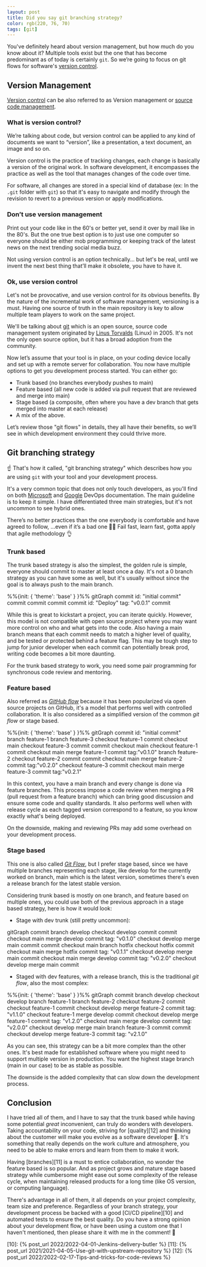 ```yaml
---
layout: post
title: Did you say git branching strategy?
color: rgb(220, 76, 70)
tags: [git]
---
```


You've definitely heard about version management, but how much do you know about it?
Multiple tools exist but the one that has become predominant as of today is certainly `git`. 
So we’re going to focus on git flows for software's [version control][2].

## Version Management

[Version control][1] can be also referred to as Version management or [source code management][3].

### What is version control?

We’re talking about code, but version control can be applied to any kind of documents we want to “version”, 
like a presentation, a text document, an image and so on.

Version control is the practice of tracking changes, each change is basically a version of the original work.
In software development, it encompasses the practice as well as the tool that manages changes of the code over time.

For software, all changes are stored in a special kind of database (ex: In the `.git` folder with `git`) so that it's
easy to navigate and modify through the revision to revert to a previous version or apply modifications.

### Don’t use version management

Print out your code like in the 60's or better yet, send it over by mail like in the 80's. 
But the one true best option is to just use one computer so everyone should be either mob programming or keeping track of 
the latest news on the next trending social media buzz.

Not using version control is an option technically... but let's be real, until we invent the next best thing that’ll
make it obsolete, you have to have it.

### Ok, use version control

Let's not be provocative, and use version control for its obvious benefits. By the nature of the incremental work of
software management, versioning is a must.
Having one source of truth in the main repository is key to allow multiple team players to work on the same project.

We'll be talking about [git][4] which is an open source, source code management system originated by [Linus Torvalds][5]
(Linux) in 2005.
It's not the only open source option, but it has a broad adoption from the community.

Now let’s assume that your tool is in place, on your coding device locally and set up with a remote server for collaboration.
You now have multiple options to get you development process started. You can either go:

- Trunk based (no branches everybody pushes to main)
- Feature based (all new code is added via pull request that are reviewed and merge into main)
- Stage based (a composite, often where you have a dev branch that gets merged into master at each release)
- A mix of the above.

Let’s review those "git flows" in details, they all have their benefits, so we’ll see in which development environment 
they could thrive more.

## Git branching strategy

☝️ That's how it called, "git branching strategy" which describes how you are using `git` with your tool and your
development process.

It's a very common topic that does not only touch developers, as you'll find on both [Microsoft][6] and 
[Google][7] DevOps documentation. The main guideline is to keep it simple. I have differentiated three main strategies,
but it's not uncommon to see hybrid ones.

There’s no better practices than the one everybody is comfortable and have agreed to follow,
...even if it’s a bad one 🙆‍♀️
Fail fast, learn fast, gotta apply that agile methodology 👌

### Trunk based

The trunk based strategy is also the simplest, the golden rule is simple, everyone should commit to master at least once
a day. It's not a 0 branch strategy as you can have some as well, but it's usually without since the goal is to always
push to the main branch.

<div class="mermaid">
%%{init: { 'theme': 'base' } }%%
    gitGraph
      commit id: "initial commit"
      commit
      commit
      commit
      commit id: "Deploy" tag: "v0.0.1"
      commit
</div>

While this is great to kickstart a project, you can iterate quickly. However, this model is not compatible with open
source project where you may want more control on who and what gets into the code. 
Also having a main branch means that each commit needs to match a higher level of quality, and be tested or protected
behind a feature flag. This may be tough step to jump for junior developer when each commit can potentially break prod,
writing code becomes a bit more daunting.

For the trunk based strategy to work, you need some pair programming for synchronous code review and mentoring.

### Feature based

Also referred as [_GitHub flow_][8] because it has been popularized via open source projects on GitHub, it's a model that
performs well with controlled collaboration.
It is also considered as a simplified version of the common _git flow_ or stage based.

<div class="mermaid">
%%{init: { 'theme': 'base' } }%%
    gitGraph
      commit id: "initial commit"
      branch feature-1
      branch feature-3
      checkout feature-1
      commit
      checkout main
      checkout feature-3
      commit
      commit
      checkout main
      checkout feature-1
      commit
      checkout main
      merge feature-1
      commit tag:"v0.1.0"
      branch feature-2
      checkout feature-2
      commit
      commit
      checkout main
      merge feature-2
      commit tag:"v0.2.0"
      checkout feature-3
      commit
      checkout main
      merge feature-3
      commit tag:"v0.2.1"
</div>

In this context, you have a main branch and every change is done via feature branches. This process impose a code review
when merging a PR (pull request from a feature branch) which can bring good discussion and ensure some code and quality
standards. It also performs well when with release cycle as each tagged version correspond to a feature, so you know 
exactly what's being deployed.

On the downside, making and reviewing PRs may add some overhead on your development process.

### Stage based

This one is also called [_Git Flow_][9], but I prefer stage based, since we have multiple branches representing each
stage, like develop for the currently worked on branch, main which is the latest version, sometimes there's even a
release branch for the latest stable version.

Considering trunk based is mostly on one branch, and feature based on multiple ones, you could use both of the previous
approach in a stage based strategy, here is how it would look:

- Stage with dev trunk (still pretty uncommon):

<div class="mermaid">
      gitGraph
        commit
        branch develop
        checkout develop
        commit
        commit
        checkout main
        merge develop
        commit tag: "v0.1.0"
        checkout develop
        merge main
        commit
        commit
        checkout main
        branch hotfix
        checkout hotfix
        commit
        checkout main
        merge hotfix
        commit tag: "v0.1.1"
        checkout develop
        merge main
        commit
        checkout main
        merge develop
        commit tag: "v0.2.0"
        checkout develop
        merge main
        commit
</div>

- Staged with dev features, with a release branch, this is the traditional _git flow_, also the most complex:

<div class="mermaid">
%%{init: { 'theme': 'base' } }%%
      gitGraph
        commit
        branch develop
        checkout develop
        branch feature-1
        branch feature-2
        checkout feature-2
        commit
        checkout feature-1
        commit
        checkout develop
        merge feature-2
        commit tag: "v1.1.0"
        checkout feature-1
        merge develop
        commit
        checkout develop
        merge feature-1
        commit tag: "v1.2.0"
        checkout main
        merge develop
        commit tag: "v2.0.0"
        checkout develop
        merge main
        branch feature-3
        commit
        commit
        checkout develop
        merge feature-3
        commit tag: "v2.1.0"
</div>

As you can see, this strategy can be a bit more complex than the other ones. It's best made for established software
where you might need to support multiple version in production. You want the highest stage branch (main in our case) to 
be as stable as possible.

The downside is the added complexity that can slow down the development process.

## Conclusion

I have tried all of them, and I have to say that the trunk based while having some potential _great_ inconvenient, can
truly do wonders with developers. Taking accountability on your code, striving for [quality][12] and thinking about the customer
will make you evolve as a software developer 💪. It's something that really depends on the work culture and atmosphere, 
you need to be able to make errors and learn from them to make it work.

Having [branches][11] is a must to entice collaboration, no wonder the feature based is so popular.
And as project grows and mature stage based strategy while cumbersome might ease out some complexity of the release cycle,
when maintaining released products for a long time (like OS version, or computing language).

There's advantage in all of them, it all depends on your project complexity, team size and preference. Regardless of 
your branch strategy, your development process be backed with a good [CI/CD pipeline][10] and automated tests to ensure the 
best quality.
Do you have a strong opinion about your development flow, or have been using a custom one that I haven't mentioned, 
then please share it with me in the comment! 💛


[1]: https://www.atlassian.com/git/tutorials/what-is-version-control
[2]: https://about.gitlab.com/topics/version-control/
[3]: https://en.wikipedia.org/wiki/Version_control
[4]: https://git-scm.com/
[5]: https://fr.wikipedia.org/wiki/Git
[6]: https://docs.microsoft.com/en-us/azure/devops/repos/git/git-branching-guidance?view=azure-devops
[7]: https://cloud.google.com/architecture/devops/devops-tech-trunk-based-development
[8]: https://docs.github.com/en/get-started/quickstart/github-flow
[9]: https://www.atlassian.com/git/tutorials/comparing-workflows/gitflow-workflow
[10]: {% post_url 2022/2022-04-01-Jenkins-delivery-butler %}
[11]: {% post_url 2021/2021-04-05-Use-git-with-upstream-repository %}
[12]: {% post_url 2022/2022-02-17-Tips-and-tricks-for-code-reviews %}
